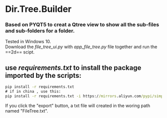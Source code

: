 # Dir.Tree.Builder
### Based on PYQT5 to creat a Qtree view to show all the sub-files and sub-folders for a folder.  
Tested in Windows 10.  
Download the *file_tree_ui.py* with *app_file_tree.py* file together and run the ==2d== scipt.
## use *requirements.txt* to install the package imported by the scripts:
```cmd
pip install -r requirements.txt
# if in china , use this:
pip install -r requirements.txt -i https://mirrors.aliyun.com/pypi/simple/  
```
If you click the "export" button, a txt file will created in the woring path named "FileTree.txt".  
